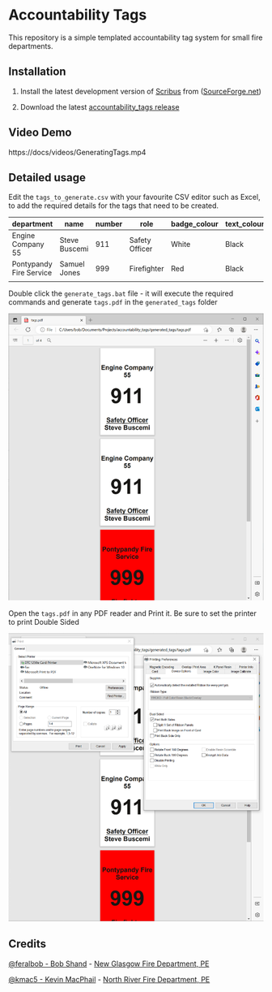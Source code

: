 # Accountability Tags

This repository is a simple templated accountability tag system for small fire departments.

## Installation

1. Install the latest development version of [Scribus](https://w.scribus.net/wiki/index.php/1.5.8_Release) from ([SourceForge.net](https://sourceforge.net/projects/scribus/files/scribus-devel/1.5.8/scribus-1.5.8-windows-x64.exe/download))

2. Download the latest [accountability_tags release](https://github.com/feralbob/accountability_tags/releases)



## Video Demo

https://docs/videos/GeneratingTags.mp4

## Detailed usage

Edit the `tags_to_generate.csv` with your favourite CSV editor such as Excel, to add the required details for the tags that need to be created.

| department              | name          | number | role           | badge_colour | text_colour |
| ----------------------- | ------------- | ------ | -------------- | ------------ | ----------- |
| Engine Company 55       | Steve Buscemi | 911    | Safety Officer | White        | Black       |
| Pontypandy Fire Service | Samuel Jones  | 999    | Firefighter    | Red          | Black       |
|                         |               |        |                |              |             |

Double click the `generate_tags.bat` file - it will execute the required commands and generate `tags.pdf` in the `generated_tags` folder

![tags.png](docs/images/tags.png)

Open the `tags.pdf` in any PDF reader and Print it. Be sure to set the printer to print Double Sided

![printerSettings.png](docs/images/printerSettings.png)

## Credits

[@feralbob - Bob Shand](https://github.com/feralbob/) - [New Glasgow Fire Department, PE](https://www.facebook.com/www.ngfd.ca/)

[@kmac5 - Kevin MacPhail](https://github.com/kmac5/) - [North River Fire Department, PE](http://nrfd.ca/)
